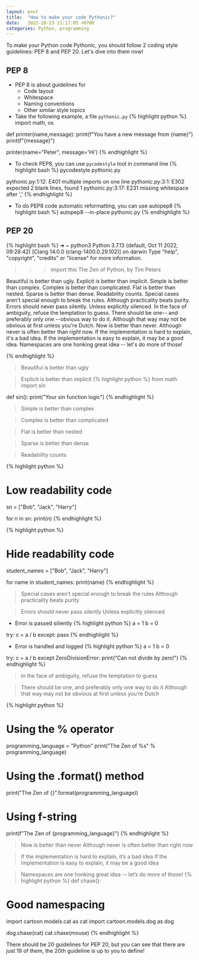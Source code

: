 ```yaml
---
layout: post
title:  "How to make your code Pythonic?"
date:   2022-10-23 11:17:05 +0700
categories: Python, programming
---
```

To make your Python code Pythonic, you should follow 2 coding style guidelines: PEP 8 and PEP 20. Let's dive into them now!
## PEP 8
- PEP 8 is about guidelines for
  - Code layout
  - Whitespace
  - Naming conventions
  - Other similar style topics
- Take the following example, a file `pythonic.py`
{% highlight python %}
import math, os

def printer(name,message):
  print(f"You have a new message from {name}")
  print(f"{message}")

printer(name="Peter", message='Hi')
{% endhighlight %}

  - To check PEP8, you can use `pycodestyle` tool in command line
{% highlight bash %}
pycodestyle pythonic.py

pythonic.py:1:12: E401 multiple imports on one line
pythonic.py:3:1: E302 expected 2 blank lines, found 1
pythonic.py:3:17: E231 missing whitespace after ','
{% endhighlight %}

  - To do PEP8 code automatic reformatting, you can use autopep8
{% highlight bash %}
autopep8 --in-place pythonic.py
{% endhighlight %}

## PEP 20
{% highlight bash %}
➜  ~ python3
Python 3.7.13 (default, Oct 11 2022, 09:28:42)
[Clang 14.0.0 (clang-1400.0.29.102)] on darwin
Type "help", "copyright", "credits" or "license" for more information.
>>> import this
The Zen of Python, by Tim Peters

Beautiful is better than ugly.
Explicit is better than implicit.
Simple is better than complex.
Complex is better than complicated.
Flat is better than nested.
Sparse is better than dense.
Readability counts.
Special cases aren't special enough to break the rules.
Although practicality beats purity.
Errors should never pass silently.
Unless explicitly silenced.
In the face of ambiguity, refuse the temptation to guess.
There should be one-- and preferably only one --obvious way to do it.
Although that way may not be obvious at first unless you're Dutch.
Now is better than never.
Although never is often better than *right* now.
If the implementation is hard to explain, it's a bad idea.
If the implementation is easy to explain, it may be a good idea.
Namespaces are one honking great idea -- let's do more of those!
>>>
{% endhighlight %}

> Beautiful is better than ugly

> Explicit is better than implicit
{% highlight python %}
from math import sin

def sin():
  print("Your sin function logic")
{% endhighlight %}

> Simple is better than complex

> Complex is better than complicated

> Flat is better than nested

> Sparse is better than dense

> Readability counts

{% highlight python %}
# Low readability code
sn = ["Bob", "Jack", "Harry"]

for n in sn:
  print(n)
{% endhighlight %}

{% highlight python %}
# Hide readability code
student_names = ["Bob", "Jack", "Harry"]

for name in student_names:
  print(name)
{% endhighlight %}

> Special cases aren’t special enough to break the rules
> Although practicality beats purity

> Errors should never pass silently
> Unless explicitly silenced

- Error is passed siliently
{% highlight python %}
a = 1
b = 0

try:
  c = a / b
except:
  pass
{% endhighlight %}

- Error is handled and logged
{% highlight python %}
a = 1
b = 0

try:
  c = a / b
except ZeroDivisionError:
  print("Can not divide by zero!")
{% endhighlight %}

> In the face of ambiguity, refuse the temptation to guess

> There should be one, and preferably only one way to do it
> Although that way may not be obvious at first unless you’re Dutch

{% highlight python %}
# Using the % operator
programming_language = "Python"
print("The Zen of %s" % programming_language)

# Using the .format() method
print("The Zen of {}".format(programming_language))

# Using f-string
print(f"The Zen of {programming_language}")
{% endhighlight %}

> Now is better than never
> Although never is often better than right now

> If the implementation is hard to explain, it’s a bad idea
> If the implementation is easy to explain, it may be a good idea

> Namespaces are one honking great idea -- let’s do more of those!
{% highlight python %}
def chase():
  # Good namespacing
  import cartoon.models.cat as cat
  import cartoon.models.dog as dog
  
  dog.chase(cat)
  cat.chase(mouse)
{% endhighlight %}

There should be 20 guidelines for PEP 20, but you can see that there are just 19 of them, the 20th guideline is up to you to define!
